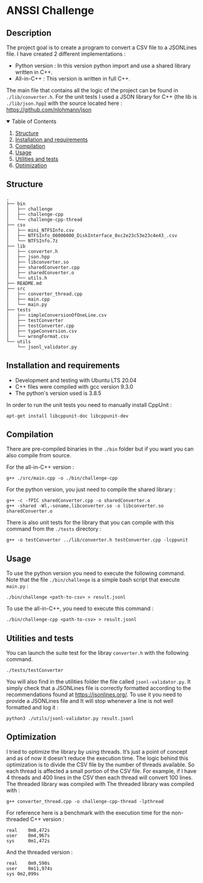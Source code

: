 # ANSSI Challenge
## Description
The project goal is to create a program to convert a CSV file to a JSONLines file.
I have created 2 different implementations :
* Python version : In this version python import and use a shared library written in C++.
* All-in-C++ : This version is written in full C++.

The main file that contains all the logic of the project can be found in `./lib/converter.h`. For the unit tests I used a JSON library for C++ (the lib is `./lib/json.hpp`) with the source located here : https://github.com/nlohmann/json 

<!-- TABLE OF CONTENTS -->
<details open="open">
  <summary>Table of Contents</summary>
  <ol>
    <li>
      <a href="#structure">Structure</a>
    </li>
    <li>
      <a href="#installation-and-requirements">Installation and requirements</a>
    </li>
    <li><a href="#compilation">Compilation</a></li>
    <li><a href="#usage">Usage</a></li>
    <li><a href="#utilities-and-tests">Utilities and tests</a></li>
    <li><a href="#optimization">Optimization</a></li>

  </ol>
</details>

## Structure
```
.
├── bin
│   ├── challenge
│   ├── challenge-cpp
│   └── challenge-cpp-thread
├── csv
│   ├── mini_NTFSInfo.csv
│   ├── NTFSInfo_00000000_DiskInterface_0xc2e23c53e23c4e43_.csv
│   └── NTFSInfo.7z
├── lib
│   ├── converter.h
│   ├── json.hpp
│   ├── libconverter.so
│   ├── sharedConverter.cpp
│   ├── sharedConverter.o
│   └── utils.h
├── README.md
├── src
│   ├── converter_thread.cpp
│   ├── main.cpp
│   └── main.py
├── tests
│   ├── simpleConversionOfOneLine.csv
│   ├── testConverter
│   ├── testConverter.cpp
│   ├── typeConversion.csv
│   └── wrongFormat.csv
└── utils
    └── jsonl_validator.py

```


## Installation and requirements

* Development and testing with Ubuntu LTS 20.04
* C++ files were compiled with gcc version 9.3.0
* The python's version used is 3.8.5

In order to run the unit tests you need to manually install CppUnit :
```
apt-get install libcppunit-doc libcppunit-dev
```
## Compilation
There are pre-compiled binaries in the `./bin` folder but if you want you can also compile from source.

For the all-in-C++ version : 
```
g++ ./src/main.cpp -o ./bin/challenge-cpp
```
For the python version, you just need to compile the shared library :
```
g++ -c -fPIC sharedConverter.cpp -o sharedConverter.o
g++ -shared -Wl,-soname,libconverter.so -o libconverter.so  sharedConverter.o
```
There is also unit tests for the library that you can compile with this command from the `./tests` directory :
```
g++ -o testConverter ../lib/converter.h testConverter.cpp -lcppunit
```
## Usage
To use the python version you need to execute the following command. Note that the file `./bin/challenge` is a simple bash script that execute `main.py` :
```
./bin/challenge <path-to-csv> > result.jsonl
```
To use the all-in-C++, you need to execute this command :
```
./bin/challenge-cpp <path-to-csv> > result.jsonl
```
## Utilities and tests
You can launch the suite test for the libray `converter.h` with the following command.
```
./tests/testConverter
```
You will also find in the utilities folder the file called `jsonl-validator.py`. It simply check that a JSONLines file is correctly formatted according to the recommendations found at https://jsonlines.org/. To use it you need to provide a JSONLines file and It will stop whenever a line is not well formatted and log it :
```
python3 ./utils/jsonl-validator.py result.jsonl
```
## Optimization
I tried to optimize the library by using threads. It’s just a point of concept and as of now it doesn't reduce the execution time. The logic behind this optimization is to divide the CSV file by the number of threads available. So each thread is affected a small portion of the CSV file. For example, if I have 4 threads and 400 lines in the CSV then each thread will convert 100 lines. The threaded library was compiled with
The threaded library was compiled with : 
```
g++ converter_thread.cpp -o challenge-cpp-thread -lpthread
```
For reference here is a benchmark with the execution time for the non-threaded C++ version :
```
real 	0m8,472s
user 	0m4,967s
sys  	0m1,472s
```
And the threaded version :
```
real	0m9,590s
user	0m11,974s
sys	0m2,099s
```
